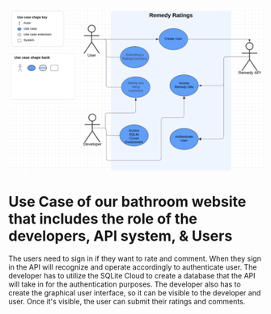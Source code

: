 ![Use case](/artifacts/use_case_diagram/UseCaseDiagramCIS350.png)

# Use Case of our bathroom website that includes the role of the developers, API system, & Users

The users need to sign in if they want to rate and comment. When they sign in the API will recognize and operate accordingly to authenticate user. The developer has to utilize the SQLite Cloud to create a database that the API will take in for the authentication purposes. The developer also has to create the graphical user interface, so it can be visible to the developer and user. Once it's visible, the user can submit their ratings and comments.
